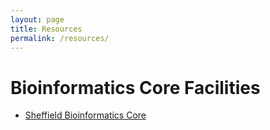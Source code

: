 ```yaml
---
layout: page
title: Resources
permalink: /resources/
---
```


# Bioinformatics Core Facilities

* [Sheffield Bioinformatics Core](http://sbc.shef.ac.uk)



